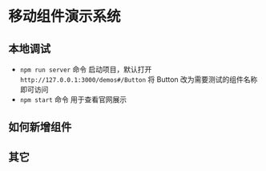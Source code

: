 # 移动组件演示系统


## 本地调试

- `npm run server` 命令 启动项目，默认打开 `http://127.0.0.1:3000/demos#/Button` 将 Button 改为需要测试的组件名称即可访问
- `npm start` 命令 用于查看官网展示

## 如何新增组件 



## 其它